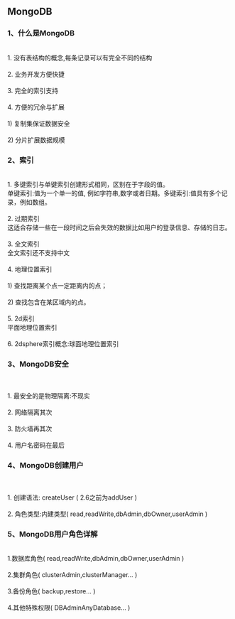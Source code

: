 ## MongoDB
### 1、什么是MongoDB
<br>1.  没有表结构的概念,每条记录可以有完全不同的结构
<br><br>2.  业务开发方便快捷
<br><br>3.  完全的索引支持
<br><br>4.  方便的冗余与扩展
<br><br>1) 复制集保证数据安全
<br><br>2) 分片扩展数据规模
### 2、索引
<br>1.  多键索引与单键索引创建形式相同，区别在于字段的值。
 <br>   单键索引:值为一个单一的值, 例如字符串,数字或者日期。多键索引:值具有多个记录，例如数组。
<br><br>2.  过期索引
<br>这适合存储一些在一段时间之后会失效的数据比如用户的登录信息、存储的日志。
<br><br>3.  全文索引
<br>全文索引还不支持中文
<br><br>4.  地理位置索引
<br><br>1)  查找距离某个点一定距离内的点；
<br><br>2)  查找包含在某区域内的点。
<br><br>5.  2d索引
<br>平面地理位置索引
<br><br>6.  2dsphere索引概念:球面地理位置索引 
### 3、MongoDB安全
<br><br>1.  最安全的是物理隔离:不现实
<br><br>2.  网络隔离其次
<br><br>3.  防火墙再其次
<br><br>4.  用户名密码在最后
### 4、MongoDB创建用户
<br><br>1.  创建语法: createUser ( 2.6之前为addUser )
<br><br>2.  角色类型:内建类型( read,readWrite,dbAdmin,dbOwner,userAdmin )
### 5、MongoDB用户角色详解
<br>1.数据库角色( read,readWrite,dbAdmin,dbOwner,userAdmin )
<br><br>2.集群角色( clusterAdmin,clusterManager... )
<br><br>3.备份角色( backup,restore... )
<br><br>4.其他特殊权限( DBAdminAnyDatabase... )

